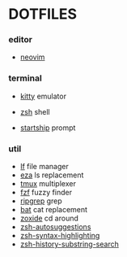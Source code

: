 # DOTFILES

### editor

- [neovim](https://github.com/neovim/neovim)

### terminal

- [kitty](https://github.com/kovidgoyal/kitty) emulator

- [zsh](https://www.zsh.org/) shell

- [startship](https://startship.rs/) prompt

### util

- [lf](https://github.com/gokcehan/lf) file manager
- [eza](https://github.com/eza-community/eza) ls replacement
- [tmux](https://github.com/tmux/tmux) multiplexer
- [fzf](https://github.com/junegunn/fzf) fuzzy finder
- [ripgrep](https://github.com/BurntSushi/ripgrep) grep
- [bat](https://github.com/sharkdp/bat) cat replacement
- [zoxide](https://github.com/ajeetdsouza/zoxide) cd around
- [zsh-autosuggestions](https://github.com/zsh-users/zsh-autosuggestions)
- [zsh-syntax-highlighting](https://github.com/zsh-users/zsh-syntax-highlighting)
- [zsh-history-substring-search](https://github.com/zsh-users/zsh-history-substring-search)
